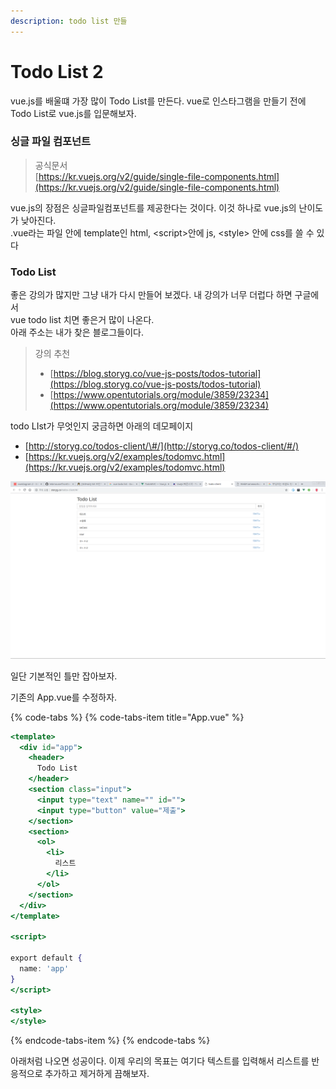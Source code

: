 ```yaml
---
description: todo list 만들
---
```


# Todo List 2

vue.js를 배울떄 가장 많이 Todo List를 만든다. vue로 인스타그램을 만들기 전에 Todo List로 vue.js를 입문해보자.

### 싱글 파일 컴포넌트

> 공식문서  
> [https://kr.vuejs.org/v2/guide/single-file-components.html](https://kr.vuejs.org/v2/guide/single-file-components.html)

vue.js의 장점은 싱글파일컴포넌트를 제공한다는 것이다. 이것 하나로 vue.js의 난이도가 낮아진다.  
.vue라는 파일 안에 template인 html, &lt;script&gt;안에 js, &lt;style&gt; 안에 css를 쓸 수 있다

### Todo List

좋은 강의가 많지만 그냥 내가 다시 만들어 보겠다. 내 강의가 너무 더럽다 하면 구글에서   
vue todo list 치면 좋은거 많이 나온다.  
아래 주소는 내가 찾은 블로그들이다.

> 강의 추천
>
> * [https://blog.storyg.co/vue-js-posts/todos-tutorial](https://blog.storyg.co/vue-js-posts/todos-tutorial)
> * [https://www.opentutorials.org/module/3859/23234](https://www.opentutorials.org/module/3859/23234)

todo LIst가 무엇인지 궁금하면 아래의 데모페이지

* [http://storyg.co/todos-client/\#/](http://storyg.co/todos-client/#/)
* [https://kr.vuejs.org/v2/examples/todomvc.html](https://kr.vuejs.org/v2/examples/todomvc.html)

![](.gitbook/assets/image%20%282%29.png)

일단 기본적인 틀만 잡아보자. 

기존의 App.vue를 수정하자.

{% code-tabs %}
{% code-tabs-item title="App.vue" %}
```jsx
<template>
  <div id="app">
    <header>
      Todo List
    </header>
    <section class="input">
      <input type="text" name="" id="">
      <input type="button" value="제출">
    </section>
    <section>
      <ol>
        <li>
          리스트
        </li>
      </ol>
    </section>
  </div>
</template>

<script>

export default {
  name: 'app'
}
</script>

<style>
</style>

```
{% endcode-tabs-item %}
{% endcode-tabs %}

아래처럼 나오면 성공이다. 이제 우리의 목표는 여기다 텍스트를 입력해서 리스트를 반응적으로 추가하고 제거하게 끔해보자.

